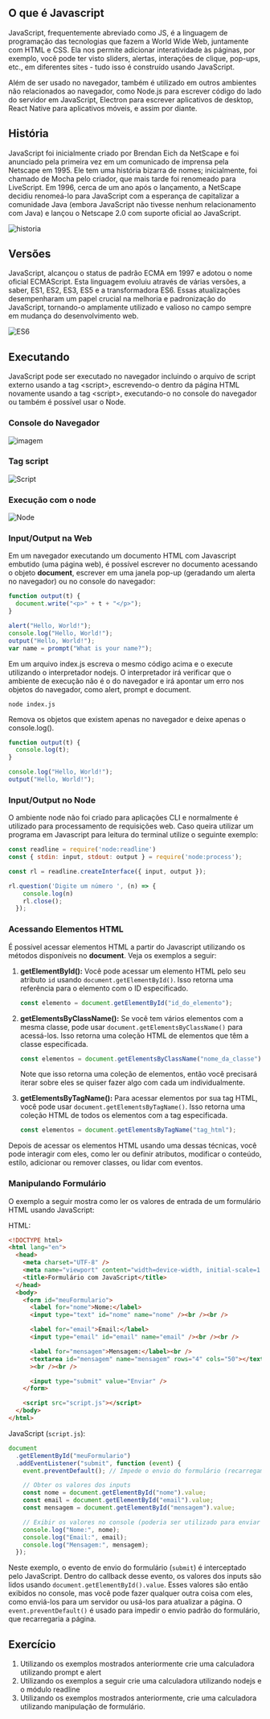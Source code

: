 ## O que é Javascript

JavaScript, frequentemente abreviado como JS, é a linguagem de programação das tecnologias que fazem a World Wide Web, juntamente com HTML e CSS. Ela nos permite adicionar interatividade às páginas, por exemplo, você pode ter visto sliders, alertas, interações de clique, pop-ups, etc., em diferentes sites - tudo isso é construído usando JavaScript.

Além de ser usado no navegador, também é utilizado em outros ambientes não relacionados ao navegador, como Node.js para escrever código do lado do servidor em JavaScript, Electron para escrever aplicativos de desktop, React Native para aplicativos móveis, e assim por diante.

## História

JavaScript foi inicialmente criado por Brendan Eich da NetScape e foi anunciado pela primeira vez em um comunicado de imprensa pela Netscape em 1995. Ele tem uma história bizarra de nomes; inicialmente, foi chamado de Mocha pelo criador, que mais tarde foi renomeado para LiveScript. Em 1996, cerca de um ano após o lançamento, a NetScape decidiu renomeá-lo para JavaScript com a esperança de capitalizar a comunidade Java (embora JavaScript não tivesse nenhum relacionamento com Java) e lançou o Netscape 2.0 com suporte oficial ao JavaScript.

![historia](https://res.cloudinary.com/practicaldev/image/fetch/s--YztX6smy--/c_limit%2Cf_auto%2Cfl_progressive%2Cq_auto%2Cw_800/https://dev-to-uploads.s3.amazonaws.com/uploads/articles/k9it4nub7qe99wvfa8r6.jpg)

## Versões

JavaScript, alcançou o status de padrão ECMA em 1997 e adotou o nome oficial ECMAScript. Esta linguagem evoluiu através de várias versões, a saber, ES1, ES2, ES3, ES5 e a transformadora ES6. Essas atualizações desempenharam um papel crucial na melhoria e padronização do JavaScript, tornando-o amplamente utilizado e valioso no campo sempre em mudança do desenvolvimento web.

![ES6](https://res.cloudinary.com/practicaldev/image/fetch/s--R8RN3V3c--/c_limit%2Cf_auto%2Cfl_progressive%2Cq_auto%2Cw_800/https://dev-to-uploads.s3.amazonaws.com/uploads/articles/7ow4716n1yl2o73fdak3.jpg)

## Executando

JavaScript pode ser executado no navegador incluindo o arquivo de script externo usando a tag \<script\>, escrevendo-o dentro da página HTML novamente usando a tag \<script\>, executando-o no console do navegador ou também é possível usar o Node.

### Console do Navegador

![imagem](https://javascript.info/article/devtools/chrome.png)

### Tag script

![Script](https://res.cloudinary.com/practicaldev/image/fetch/s--SgMK7138--/c_limit%2Cf_auto%2Cfl_progressive%2Cq_auto%2Cw_800/https://dev-to-uploads.s3.amazonaws.com/uploads/articles/99rxu59p7rxos830qxlz.png)

### Execução com o node

![Node](https://res.cloudinary.com/practicaldev/image/fetch/s--cNfT4syU--/c_limit%2Cf_auto%2Cfl_progressive%2Cq_auto%2Cw_800/https://dev-to-uploads.s3.amazonaws.com/uploads/articles/l65m5h5x039we52cqhb4.png)

### Input/Output na Web

Em um navegador executando um documento HTML com Javascript embutido (uma página web), é possível escrever no documento acessando o objeto **document**, escrever em uma janela pop-up (geradando um alerta no navegador) ou no console do navegador:

```js
function output(t) {
  document.write("<p>" + t + "</p>");
}

alert("Hello, World!");
console.log("Hello, World!");
output("Hello, World!");
var name = prompt("What is your name?");
```

Em um arquivo index.js escreva o mesmo código acima e o execute utilizando o interpretador nodejs. O interpretador irá verificar que o ambiente de execução não é o do navegador e irá apontar um erro nos objetos do navegador, como alert, prompt e document.

```shel
node index.js
```

Remova os objetos que existem apenas no navegador e deixe apenas o console.log().

```js
function output(t) {
  console.log(t);
}

console.log("Hello, World!");
output("Hello, World!");
```
### Input/Output no Node

O ambiente node não foi criado para aplicações CLI e normalmente é utilizado para processamento de requisições web. Caso queira utilizar um programa em Javascript para leitura do terminal utilize o seguinte exemplo:

```js
const readline = require('node:readline')
const { stdin: input, stdout: output } = require('node:process');

const rl = readline.createInterface({ input, output });

rl.question('Digite um número ', (n) => {
    console.log(n)
    rl.close();
  });


```

### Acessando Elementos HTML

É possível acessar elementos HTML a partir do Javascript utilizando os métodos disponíveis no **document**. Veja os exemplos a seguir:

1. **getElementById():**
   Você pode acessar um elemento HTML pelo seu atributo `id` usando `document.getElementById()`. Isso retorna uma referência para o elemento com o ID especificado.

   ```javascript
   const elemento = document.getElementById("id_do_elemento");
   ```

2. **getElementsByClassName():**
   Se você tem vários elementos com a mesma classe, pode usar `document.getElementsByClassName()` para acessá-los. Isso retorna uma coleção HTML de elementos que têm a classe especificada.

   ```javascript
   const elementos = document.getElementsByClassName("nome_da_classe");
   ```

   Note que isso retorna uma coleção de elementos, então você precisará iterar sobre eles se quiser fazer algo com cada um individualmente.

3. **getElementsByTagName():**
   Para acessar elementos por sua tag HTML, você pode usar `document.getElementsByTagName()`. Isso retorna uma coleção HTML de todos os elementos com a tag especificada.

   ```javascript
   const elementos = document.getElementsByTagName("tag_html");
   ```

Depois de acessar os elementos HTML usando uma dessas técnicas, você pode interagir com eles, como ler ou definir atributos, modificar o conteúdo, estílo, adicionar ou remover classes, ou lidar com eventos.

### Manipulando Formulário

O exemplo a seguir mostra como ler os valores de entrada de um formulário HTML usando JavaScript:

HTML:

```html
<!DOCTYPE html>
<html lang="en">
  <head>
    <meta charset="UTF-8" />
    <meta name="viewport" content="width=device-width, initial-scale=1.0" />
    <title>Formulário com JavaScript</title>
  </head>
  <body>
    <form id="meuFormulario">
      <label for="nome">Nome:</label>
      <input type="text" id="nome" name="nome" /><br /><br />

      <label for="email">Email:</label>
      <input type="email" id="email" name="email" /><br /><br />

      <label for="mensagem">Mensagem:</label><br />
      <textarea id="mensagem" name="mensagem" rows="4" cols="50"></textarea
      ><br /><br />

      <input type="submit" value="Enviar" />
    </form>

    <script src="script.js"></script>
  </body>
</html>
```

JavaScript (`script.js`):

```javascript
document
  .getElementById("meuFormulario")
  .addEventListener("submit", function (event) {
    event.preventDefault(); // Impede o envio do formulário (recarregamento da página)

    // Obter os valores dos inputs
    const nome = document.getElementById("nome").value;
    const email = document.getElementById("email").value;
    const mensagem = document.getElementById("mensagem").value;

    // Exibir os valores no console (poderia ser utilizado para enviar para um servidor, por exemplo)
    console.log("Nome:", nome);
    console.log("Email:", email);
    console.log("Mensagem:", mensagem);
  });
```

Neste exemplo, o evento de envio do formulário (`submit`) é interceptado pelo JavaScript. Dentro do callback desse evento, os valores dos inputs são lidos usando `document.getElementById().value`. Esses valores são então exibidos no console, mas você pode fazer qualquer outra coisa com eles, como enviá-los para um servidor ou usá-los para atualizar a página. O `event.preventDefault()` é usado para impedir o envio padrão do formulário, que recarregaria a página.

## Exercício

1. Utilizando os exemplos mostrados anteriormente crie uma calculadora utilizando prompt e alert
2. Utilizando os exemplos a seguir crie uma calculadora utilizando nodejs e o módulo readline
3. Utilizando os exemplos mostrados anteriormente, crie uma calculadora utilizando manipulação de formulário.
